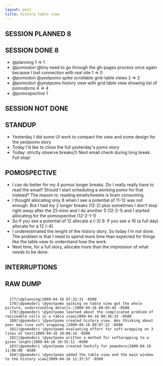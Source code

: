 ```yaml
---
layout: post
title: history table view
---
```


SESSION PLANNED 8
-----------------

SESSION DONE 8
--------------
* \@planning 1 => 1
* \@pomodori \@tiny need to go through the gh-pages process once again because I lost connection with real site 1 => 0
* \@pomodori \@yestpomo spike scrollable grid-table views 2 => 2
* \@pomodori \@yestpomo history view with grid table view showing list of pomodoros 4 => 4
* \@pomospective 1

SESSION NOT DONE
----------------

STANDUP
-------
* Yesterday I did some UI work to compact the view and some design for the yestpomo story
* Today I'd like to close the full yesterday's pomo story
* Today: strictly observe breaks(!) Next email check during long break. Full stop!

POMOSPECTIVE
------------
* I can do better for my 4 pomos longer breaks. Do I really really have to read the email? Should I start scheduling a working pomo for that instead? The reason is: reading emails/tweets is brain consuming.
* I thought allocating only 8 when I see a potential of 11-12 was not enough. But I had my 2 longer breaks (12-2) plus sometimes I don't stop right away after the 25 mins and I do another 5 (12-2-1) and I started allocating for the pomospective (12-2-1-1)
* So if you see a potential of 12 allocate a (-3) 9. If you see a 16 (a full day) allocate for a 12 (-4).
* I underestimated the lenght of the history story. So today I'm not done. The problem is that I need to spend more time than expected for things like the table view to understand how the work.
* Next time, for a full story, allocate more than the impression of what needs to be done.

INTERRUPTIONS
-------------

RAW DUMP
--------
<pre><code>
  177|\@planning|2009-04-16 07:32:31 -0500
  178|\@pomodori \@yestpomo spiking on table view got the whole picture, understanding details.|2009-04-16 08:03:44 -0500
  179|\@pomodori \@yestpomo learned about the complicated problem of resizeable cells in a table view|2009-04-16 08:36:33 -0500
  180|\@pomodori \@yestpomo created history view. Was thinking about poor man line soft wrapping.|2009-04-16 09:07:22 -0500
  181|\@pomodori \@yestpomo evaluating effort for soft-wrapping on 3 lines of text|2009-04-16 10:04:14 -0500
  182|\@pomodori \@yestpomo written a method for softwrapping to a given lenght|2009-04-16 10:35:12 -0500
  183|\@pomodori \@yestpomo created hashify for pomodoro|2009-04-16 11:06:00 -0500
  184|\@pomodori \@yestpomo added the table view and the main window to the history view|2009-04-16 11:37:57 -0500
</code></pre>
